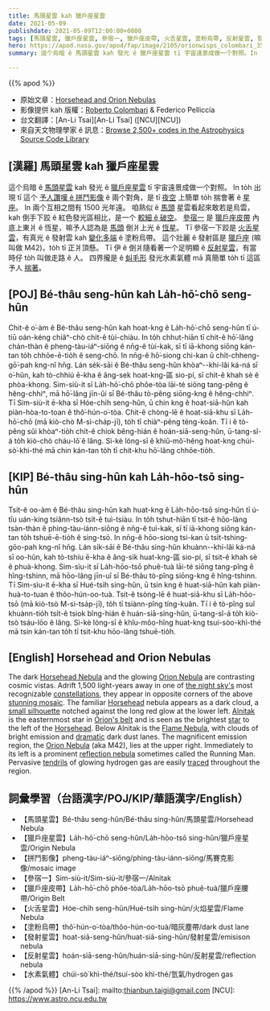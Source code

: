 ```yaml
---
title: 馬頭星雲 kah 獵戶座星雲
date: 2021-05-09
publishdate: 2021-05-09T12:00:00+0800
tags: [馬頭星雲, 獵戶座星雲, 參宿一, 獵戶座皮帶, 火舌星雲, 塗粉烏帶, 反射星雲, 發射星雲, M42]
hero: https://apod.nasa.gov/apod/fap/image/2105/orionwisps_colombari_3543.jpg
summary: 這个烏暗 ê 馬頭星雲 kah 發光 ê 獵戶座星雲 tī 宇宙遠景成做一个對照。In to̍h 出現 tī 這个予人讚嘆 ê 拼鬥影像 ê 兩个對角。

---
```


{{% apod %}}

- 原始文章：[Horsehead and Orion Nebulas](https://apod.nasa.gov/apod/ap210509.html)
- 影像提供 kah 版權：[Roberto Colombari](https://www.astrobin.com/users/rob77/) & Federico Pelliccia
- 台文翻譯：[An-Li Tsai][An-Li Tsai] ([NCU][NCU])
- 來自天文物理學家 ê 訊息：[Browse 2,500+ codes in the Astrophysics Source Code Library](http://ascl.net/)

## [漢羅] 馬頭星雲 kah 獵戶座星雲

這个烏暗 ê [馬頭星雲][Horsehead Nebula] kah 發光 ê [獵戶座星雲][Orion Nebula1] tī 宇宙遠景成做一个對照。
In to̍h 出現 tī 這个 [予人讚嘆 ê 拼鬥影像][stunning mosaic] ê 兩个對角，是 tī [夜空][the night sky's] 上簡單 to̍h 揣會著 ê [星座][constellations]。
In 兩个互相之間有 1500 光年遠。
咱熟似 ê [馬頭][Horsehead1] 星雲看起來敢若是烏雲，kah 倒手下跤 ê 紅色發光區相比，是一个 [較細 ê 破空][small silhouette]。
[參宿一][Alnitak] 是 [獵戶座皮帶][Orion's belt] 內底上東爿 ê 恆星，嘛予人認為是 [馬頭][Horsehead2] 倒爿上光 ê [恆星][star]。
Tī 參宿一下跤是 [火舌星雲][Flame Nebula]，有真光 ê 發射雲 kah [變化多端][dramatic] ê 塗粉烏帶。
這个壯麗 ê 發射區是 [獵戶座][Orion Nebula2] (嘛叫做 M42)，to̍h tī 正爿頂懸。
Tī 伊 ê 倒爿隨看著一个足明顯 ê [反射星雲][reflection nebula]，有當時仔 to̍h 叫做走路 ê 人。
四界攏是 ê [虯毛形][tendrils] 發光水素氣體 mā 真簡單 to̍h tī 這區予人 [揣著][traced]。


## [POJ] Bé-thâu seng-hûn kah La̍h-hō͘-chō seng-hûn

Chit-ê o͘-àm ê Bé-thâu seng-hûn kah hoat-kng ê La̍h-hō͘-chō seng-hûn tī ú-tiū oán-kéng chiâⁿ-chò chi̍t-ê tùi-chiàu.
In to̍h chhut-hiān tī chit-ê hō͘-lâng chàn-thàn ê pheng-tàu-iáⁿ-siōng ê nn̄g-ê tùi-kak, sī tī iā-khong siōng kán-tan to̍h chhōe-ē-tio̍h ê seng-chō.
In nn̄g-ê hō͘-siong chi-kan ū chi̍t-chheng-gō͘-pah kng-nî hn̄g.
Lán se̍k-sāi ê Bé-thâu seng-hûn khòaⁿ--khí-lâi ká-ná sī o͘-hûn, kah tò-chhiú ē-kha ê âng-sek hoat-kng-區 sio-pí, sī chit-ê khah sè ê phòa-khong.
Sim-siù-it sī La̍h-hō͘-chō phôe-tòa lāi-té siōng tang-pêng ê hêng-chhiⁿ, mā hō͘-lâng jīn-ûi sī Bé-thâu tò-pêng siōng-kng ê hêng-chhiⁿ.
Tī Sim-siù-it ē-kha sī Hóe-chi̍h seng-hûn, ū chin kng ê hoat-siā-hûn kah piàn-hòa-to-toan ê thô͘-hún-o͘-tòa.
Chit-ê chòng-lē ê hoat-siā-khu sī La̍h-hō͘-chō (mā kiò-chò M-sì-cha̍p-jī), to̍h tī chiàⁿ-pêng téng-koân.
Tī i ê tò-pêng sûi khòaⁿ-tio̍h chi̍t-ê chiok bêng-hián ê hoán-siā-seng-hûn, ū-tang-sî-á to̍h kiò-chò cháu-lō͘ ê lâng.
Sì-kè lóng-sī ê khiû-mô͘-hêng hoat-kng chúi-sò͘-khì-thé mā chin kán-tan to̍h tī chit-khu hō͘-lâng chhōe-tio̍h.



## [KIP]  Bé-thâu sing-hûn kah La̍h-hōo-tsō sing-hûn

Tsit-ê oo-àm ê Bé-thâu sing-hûn kah huat-kng ê La̍h-hōo-tsō sing-hûn tī ú-tīu uán-kíng tsiânn-tsò tsi̍t-ê tuì-tsiàu.
In to̍h tshut-hiān tī tsit-ê hōo-lâng tsàn-thàn ê phing-tàu-iánn-siōng ê nn̄g-ê tuì-kak, sī tī iā-khong siōng kán-tan to̍h tshuē-ē-tio̍h ê sing-tsō.
In nn̄g-ê hōo-siong tsi-kan ū tsi̍t-tshing-gōo-pah kng-nî hn̄g.
Lán si̍k-sāi ê Bé-thâu sing-hûn khuànn--khí-lâi ká-ná sī oo-hûn, kah tò-tshíu ē-kha ê âng-sik huat-kng-區 sio-pí, sī tsit-ê khah sè ê phuà-khong.
Sim-sìu-it sī La̍h-hōo-tsō phuê-tuà lāi-té siōng tang-pîng ê hîng-tshinn, mā hōo-lâng jīn-uî sī Bé-thâu tò-pîng siōng-kng ê hîng-tshinn.
Tī Sim-sìu-it ē-kha sī Hué-tsi̍h sing-hûn, ū tsin kng ê huat-siā-hûn kah piàn-huà-to-tuan ê thôo-hún-oo-tuà.
Tsit-ê tsòng-lē ê huat-siā-khu sī La̍h-hōo-tsō (mā kiò-tsò M-sì-tsa̍p-jī), to̍h tī tsiànn-pîng tíng-kuân.
Tī i ê tò-pîng suî khuànn-tio̍h tsi̍t-ê tsiok bîng-hián ê huán-siā-sing-hûn, ū-tang-sî-á to̍h kiò-tsò tsáu-lōo ê lâng.
Sì-kè lóng-sī ê khîu-môo-hîng huat-kng tsuí-sòo-khì-thé mā tsin kán-tan to̍h tī tsit-khu hōo-lâng tshuē-tio̍h.

## [English] Horsehead and Orion Nebulas

The dark [Horsehead Nebula][Horsehead Nebula] and the glowing [Orion Nebula][Orion Nebula1] are contrasting cosmic vistas. Adrift 1,500 light-years away in one of [the night sky's][the night sky's] most recognizable [constellations][constellations], they appear in opposite corners of the above [stunning mosaic][stunning mosaic]. The familiar [Horsehead][Horsehead1] nebula appears as a dark cloud, a [small silhouette][small silhouette] notched against the long red glow at the lower left. [Alnitak][Alnitak] is the easternmost star in [Orion's belt][Orion's belt] and is seen as the brightest [star][star] to the left of the [Horsehead][Horsehead2]. Below Alnitak is the [Flame Nebula][Flame Nebula], with clouds of bright emission and [dramatic][dramatic] dark dust lanes. The magnificent emission region, the [Orion Nebula][Orion Nebula2] (aka M42), lies at the upper right. Immediately to its left is a prominent [reflection nebula][reflection nebula] sometimes called the Running Man. Pervasive [tendrils][tendrils] of glowing hydrogen gas are easily [traced][traced] throughout the region.


## 詞彙學習（台語漢字/POJ/KIP/華語漢字/English）

- 【馬頭星雲】Bé-thâu seng-hûn/Bé-thâu sing-hûn/馬頭星雲/Horsehead Nebula
- 【獵戶座星雲】La̍h-hō͘-chō seng-hûn/La̍h-hōo-tsō sing-hûn/獵戶座星雲/Origin Nebula
- 【拼鬥影像】pheng-tàu-iáⁿ-siōng/phing-tàu-iánn-siōng/馬賽克影像/mosaic image
- 【參宿一】Sim-siù-it/Sim-siù-it/參宿一/Alnitak
- 【獵戶座皮帶】La̍h-hō͘-chō phôe-tòa/La̍h-hōo-tsō phuê-tuà/獵戶座腰帶/Origin Belt
- 【火舌星雲】Hóe-chi̍h seng-hûn/Hué-tsi̍h sing-hûn/火焰星雲/Flame Nebula
- 【塗粉烏帶】thô͘-hún-o͘-tòa/thôo-hún-oo-tuà/暗灰塵帶/dark dust lane
- 【發射星雲】hoat-siā-seng-hûn/huat-siā-sing-hûn/發射星雲/emisison nebula
- 【反射星雲】hoán-siā-seng-hûn/huán-siā-sing-hûn/反射星雲/reflection nebula
- 【水素氣體】chúi-sò͘ khì-thé/tsuí-sòo khì-thé/氫氣/hydrogen gas


{{% /apod %}}
[An-Li Tsai]: mailto:thianbun.taigi@gmail.com
[NCU]: https://www.astro.ncu.edu.tw

[copyright]: https://apod.nasa.gov/apod/fap/lib/about_apod.html#srapply

[Horsehead Nebula]:https://apod.nasa.gov/apod/fap/ap081126.html
[Orion Nebula1]:https://apod.nasa.gov/apod/fap/ap090826.html
[the night sky's]:https://apod.nasa.gov/apod/fap/ap030207.html
[constellations]:https://en.wikipedia.org/wiki/Constellation
[stunning mosaic]:http://www.astrobin.com/60227/0/
[Horsehead1]:https://en.wikipedia.org/wiki/Horsehead_Nebula
[small silhouette]:https://i.redd.it/9lmbxkkm9bm41.jpg
[Alnitak]:https://www.gb.nrao.edu/~rmaddale/Education/OrionTourCenter/belt.html
[Orion's belt]:https://apod.nasa.gov/apod/fap/ap090210.html
[star]:https://science.nasa.gov/astrophysics/focus-areas/how-do-stars-form-and-evolve
[Horsehead2]:https://www.liveabout.com/horse-head-drawing-step-by-step-tutorial-1123322
[Flame Nebula]:https://apod.nasa.gov/apod/fap/ap070202.html
[dramatic]:https://apod.nasa.gov/apod/fap/ap090929.html
[Orion Nebula2]:https://en.wikipedia.org/wiki/Orion_nebula
[reflection nebula]:http://antwrp.gsfc.nasa.gov/apod/reflection_nebulae.html
[tendrils]:https://apod.nasa.gov/apod/fap/ap090224.html
[traced]:https://youtu.be/-PQpNb_yJVE
